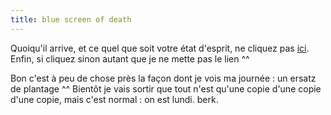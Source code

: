 ```yaml
---
title: blue screen of death
---
```


Quoiqu'il arrive, et ce quel que soit votre état d'esprit, ne cliquez pas
[ici](http://users.pandora.be/soundx/). Enfin, si cliquez sinon autant que je
ne mette pas le lien ^^

Bon c'est à peu de chose près la façon dont je vois ma journée : un ersatz de
plantage ^^ Bientôt je vais sortir que tout n'est qu'une copie d'une copie
d'une copie, mais c'est normal : on est lundi. berk.

